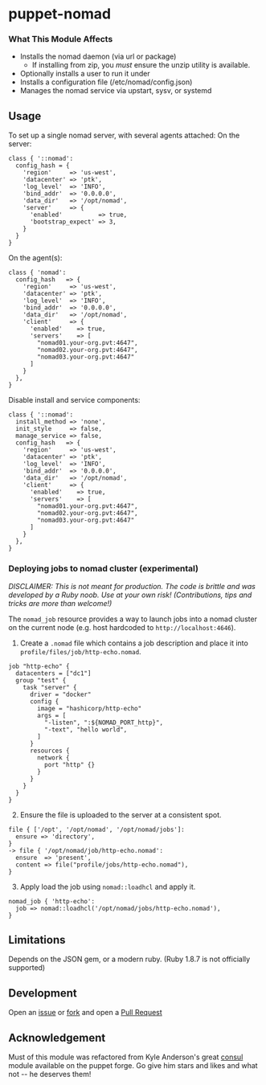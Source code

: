 # puppet-nomad

### What This Module Affects

* Installs the nomad daemon (via url or package)
  * If installing from zip, you *must* ensure the unzip utility is available.
* Optionally installs a user to run it under
* Installs a configuration file (/etc/nomad/config.json)
* Manages the nomad service via upstart, sysv, or systemd

## Usage

To set up a single nomad server, with several agents attached:
On the server:
```puppet
class { '::nomad':
  config_hash = {
    'region'     => 'us-west',
    'datacenter' => 'ptk',
    'log_level'  => 'INFO',
    'bind_addr'  => '0.0.0.0',
    'data_dir'   => '/opt/nomad',
    'server'     => {
      'enabled'          => true,
      'bootstrap_expect' => 3,
    }
  }
}
```
On the agent(s):
```puppet
class { 'nomad':
  config_hash   => {
    'region'     => 'us-west',
    'datacenter' => 'ptk',
    'log_level'  => 'INFO',
    'bind_addr'  => '0.0.0.0',
    'data_dir'   => '/opt/nomad',
    'client'     => {
      'enabled'    => true,
      'servers'    => [
        "nomad01.your-org.pvt:4647",
        "nomad02.your-org.pvt:4647",
        "nomad03.your-org.pvt:4647"
      ]
    }
  },
}

```
Disable install and service components:
```puppet
class { '::nomad':
  install_method => 'none',
  init_style     => false,
  manage_service => false,
  config_hash   => {
    'region'     => 'us-west',
    'datacenter' => 'ptk',
    'log_level'  => 'INFO',
    'bind_addr'  => '0.0.0.0',
    'data_dir'   => '/opt/nomad',
    'client'     => {
      'enabled'    => true,
      'servers'    => [
        "nomad01.your-org.pvt:4647",
        "nomad02.your-org.pvt:4647",
        "nomad03.your-org.pvt:4647"
      ]
    }
  },
}
```

### Deploying jobs to nomad cluster (experimental)

_DISCLAIMER: This is not meant for production. The code is brittle and was
developed by a Ruby noob. Use at your own risk! (Contributions, tips and tricks
are more than welcome!)_

The `nomad_job` resource provides a way to launch jobs into a nomad cluster on
the current node (e.g. host hardcoded to `http://localhost:4646`).

1. Create a `.nomad` file which contains a job description and place it into
   `profile/files/job/http-echo.nomad`.

```hcl
job "http-echo" {
  datacenters = ["dc1"]
  group "test" {
    task "server" {
      driver = "docker"
      config {
        image = "hashicorp/http-echo"
        args = [
          "-listen", ":${NOMAD_PORT_http}",
          "-text", "hello world",
        ]
      }
      resources {
        network {
          port "http" {}
        }
      }
    }
  }
}
```

2. Ensure the file is uploaded to the server at a consistent spot.

```puppet
file { ['/opt', '/opt/nomad', '/opt/nomad/jobs']:
  ensure => 'directory',
}
-> file { '/opt/nomad/job/http-echo.nomad':
  ensure  => 'present',
  content => file("profile/jobs/http-echo.nomad"),
}
```

3. Apply load the job using `nomad::loadhcl` and apply it.

```puppet
nomad_job { 'http-echo':
  job => nomad::loadhcl('/opt/nomad/jobs/http-echo.nomad'),
}
```

## Limitations

Depends on the JSON gem, or a modern ruby. (Ruby 1.8.7 is not officially supported)

## Development
Open an [issue](https://github.com/dudemcbacon/puppet-nomad/issues) or
[fork](https://github.com/dudemcbacon/puppet-nomad/fork) and open a
[Pull Request](https://github.com/dudemcbacon/puppet-nomad/pulls)

## Acknowledgement

Must of this module was refactored from Kyle Anderson's great [consul](https://github.com/solarkennedy/puppet-consul) module available on the puppet forge. Go give him stars and likes and what not -- he deserves them!
